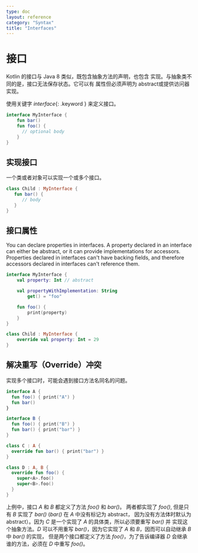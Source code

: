 ```yaml
---
type: doc
layout: reference
category: "Syntax"
title: "Interfaces"
---
```


# 接口

Kotlin 的接口与 Java 8 类似，既包含抽象方法的声明，也包含
实现。与抽象类不同的是，接口无法保存状态。它可以有
属性但必须声明为 abstract或提供访问器实现。

使用关键字 *interface*{: .keyword } 来定义接口。

``` kotlin
interface MyInterface {
    fun bar()
    fun foo() {
      // optional body
    }
}
```

## 实现接口

一个类或者对象可以实现一个或多个接口。

``` kotlin
class Child : MyInterface {
   fun bar() {
      // body
   }
}
```

## 接口属性

You can declare properties in interfaces. A property declared in an interface can either be abstract, or it can provide
implementations for accessors. Properties declared in interfaces can't have backing fields, and therefore accessors
declared in interfaces can't reference them.

``` kotlin
interface MyInterface {
    val property: Int // abstract

    val propertyWithImplementation: String
        get() = "foo"

    fun foo() {
        print(property)
    }
}

class Child : MyInterface {
    override val property: Int = 29
}
```

## 解决重写（Override）冲突

实现多个接口时，可能会遇到接口方法名同名的问题。

``` kotlin
interface A {
  fun foo() { print("A") }
  fun bar()
}

interface B {
  fun foo() { print("B") }
  fun bar() { print("bar") }
}

class C : A {
  override fun bar() { print("bar") }
}

class D : A, B {
  override fun foo() {
    super<A>.foo()
    super<B>.foo()
  }
}
```

上例中，接口 *A* 和 *B* 都定义了方法 *foo()* 和 *bar()*。 两者都实现了 *foo()*, 但是只有 *B* 实现了 *bar()* (*bar()* 在 *A* 中没有标记为 abstract，
因为没有方法体时默认为 abstract）。因为 *C* 是一个实现了 *A* 的具体类，所以必须要重写 *bar()* 并
实现这个抽象方法。*D* 可以不用重写 *bar()*，因为它实现了 *A* 和 *B*，因而可以自动继承 *B* 中 *bar()* 的实现，
但是两个接口都定义了方法 *foo()*，为了告诉编译器 *D* 会继承谁的方法，必须在 *D* 中重写 *foo()*。 
